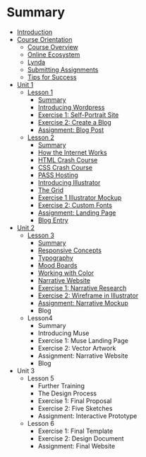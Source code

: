 # Summary

* [Introduction](README.md)
* [Course Orientation](course-orientation.md)
  * [Course Overview](course-orientation/welcome.md)
  * [Online Ecosystem](course-orientation/online-ecosystem.md)
  * [Lynda ](course-orientation/lynda.md)
  * [Submitting Assignments](course-orientation/open-studio.md)
  * [Tips for Success](course-orientation/tips-for-success.md)
* [Unit 1](unit-1.md)
  * [Lesson 1](unit-1/lesson-1.md)
    * [Summary](unit-1/lesson-1/summary.md)
    * [Introducing Wordpress](unit-1/lesson-1/introducing-wordpress.md)
    * [Exercise 1: Self-Portrait Site](unit-1/lesson-1/exercise-1-self-portrait-site.md)
    * [Exercise 2: Create a Blog](unit-1/lesson-1/exercise-2-create-a-blog.md)
    * [Assignment: Blog Post](unit-1/lesson-1/assignment-blog-post.md)
  * [Lesson 2](lesson-2.md)
    * [Summary](lesson-2/summary.md)
    * [How the Internet Works](lesson-2/how-the-internet-works.md)
    * [HTML Crash Course](lesson-2/intro-to-html.md)
    * [CSS Crash Course](lesson-2/css-crash-course.md)
    * [PASS Hosting](lesson-2/pass-hosting.md)
    * [Introducing Illustrator](unit-2/lesson-3/introducing-illustrator.md)
    * [The Grid](lesson-2/the-grid.md)
    * [Exercise 1 Illustrator Mockup](lesson-2/exercise-1break-the-internet.md)
    * [Exercise 2: Custom Fonts](lesson-2/exercise-2-hello-world.md)
    * [Assignment: Landing Page](lesson-2/assignment-dueling-stylesheets.md)
    * [Blog Entry](lesson-2/blog-entry.md)
* [Unit 2](unit-2.md)
  * [Lesson 3](unit-2/lesson-3.md)
    * [Summary](unit-2/lesson-3/summary.md)
    * [Responsive Concepts](unit-2/lesson-3/responsive-concepts.md)
    * [Typography](unit-2/lesson-3/typography.md)
    * [Mood Boards](unit-2/lesson-3/mood-boards.md)
    * [Working with Color](unit-2/lesson-3/working-with-color.md)
    * [Narrative Website](unit-2/lesson-3/narrative-website.md)
    * [Exercise 1: Narrative Research](unit-2/lesson-3/exercise-2-breakpoint-madness.md)
    * [Exercise 2: Wireframe in Illustrator](unit-2/lesson-3/exercise-2-wireframes-in-illustrator.md)
    * [Assignment: Narrative Mockup ](unit-2/lesson-3/assignment-narrative-mockup.md)
    * Blog
  * Lesson4
    * Summary
    * Introducing Muse
    * Exercise 1: Muse Landing Page
    * Exercise 2: Vector Artwork
    * Assignment: Narrative Website
    * Blog
* Unit 3
  * Lesson 5
    * Further Training
    * The Design Process
    * Exercise 1: Final Proposal
    * Exercise 2: Five Sketches
    * Assignment: Interactive Prototype
  * Lesson 6
    * Exercise 1: Final Template
    * Exercise 2: Design Document
    * Assignment: Final Website

